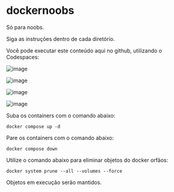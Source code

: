 # dockernoobs

Só para noobs.

Siga as instruções dentro de cada diretório.

Você pode executar este conteúdo aqui no github, utilizando o Codespaces:

![image](https://github.com/mantenedor/dockernoobs/assets/5191875/4ff3a537-d87a-402f-9fca-d2a6e9e3dda2)

![image](https://github.com/mantenedor/dockernoobs/assets/5191875/61e82d55-3366-4cec-bdfa-7296d9b65145)

![image](https://github.com/mantenedor/dockernoobs/assets/5191875/caa2353a-f073-4926-9394-5d855538bd85)

![image](https://github.com/mantenedor/dockernoobs/assets/5191875/f7e42b73-f2bd-478d-8d55-1e9d415e0296)

Suba os containers com o comando abaixo:
```
docker compose up -d
```
Pare os containers com o comando abaixo:
```
docker compose down
```
Utilize o comando abaixo para eliminar objetos do docker orfãos:
```
docker system prune --all --volumes --force
```
Objetos em execução serão mantidos.
